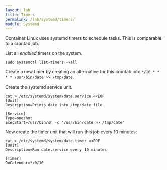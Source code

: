 ```yaml
---
layout: lab
title: Timers
permalink: /lab/systemd/timers/
module: Systemd
---
```


Container Linux uses systemd timers to schedule tasks. This is comparable to a crontab job.

List all *enabled* timers on the system.

```
sudo systemctl list-timers --all
```

Create a new timer by creating an alternative for this crontab job: `*/10 * * * * /usr/bin/date >> /tmp/date`.

Create the systemd service unit.

```
cat > /etc/systemd/system/date.service <<EOF
[Unit]
Description=Prints date into /tmp/date file

[Service]
Type=oneshot
ExecStart=/usr/bin/sh -c '/usr/bin/date >> /tmp/date'
```

Now create the timer unit that will run this job every 10 minutes.

```
cat > /etc/systemd/system/date.timer <<EOF
[Unit]
Description=Run date.service every 10 minutes

[Timer]
OnCalendar=*:0/10
```
